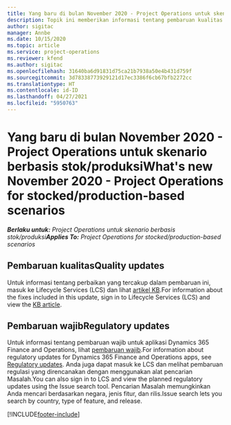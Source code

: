 ```yaml
---
title: Yang baru di bulan November 2020 - Project Operations untuk skenario berbasis stok/produksi
description: Topik ini memberikan informasi tentang pembaruan kualitas yang tersedia pada rilis November 2020 penyebaran Project Operations Lite untuk skenario berbasis produksi/stok.
author: sigitac
manager: Annbe
ms.date: 10/15/2020
ms.topic: article
ms.service: project-operations
ms.reviewer: kfend
ms.author: sigitac
ms.openlocfilehash: 31640ba6d91831d75ca21b7938a50e4b431d759f
ms.sourcegitcommit: 3d78338773929121d17ec3386f6cb67bfb2272cc
ms.translationtype: HT
ms.contentlocale: id-ID
ms.lasthandoff: 04/27/2021
ms.locfileid: "5950763"
---
```

# <a name="whats-new-november-2020---project-operations-for-stockedproduction-based-scenarios"></a><span data-ttu-id="2a97e-103">Yang baru di bulan November 2020 - Project Operations untuk skenario berbasis stok/produksi</span><span class="sxs-lookup"><span data-stu-id="2a97e-103">What's new November 2020 - Project Operations for stocked/production-based scenarios</span></span>

<span data-ttu-id="2a97e-104">_**Berlaku untuk:** Project Operations untuk skenario berbasis stok/produksi_</span><span class="sxs-lookup"><span data-stu-id="2a97e-104">_**Applies To:** Project Operations for stocked/production-based scenarios_</span></span>

## <a name="quality-updates"></a><span data-ttu-id="2a97e-105">Pembaruan kualitas</span><span class="sxs-lookup"><span data-stu-id="2a97e-105">Quality updates</span></span>

<span data-ttu-id="2a97e-106">Untuk informasi tentang perbaikan yang tercakup dalam pembaruan ini, masuk ke Lifecycle Services (LCS) dan lihat [artikel KB](https://fix.lcs.dynamics.com/Issue/Details?bugId=488609&amp;dbType=3&amp;qc=8251e8e1d5e2386de850599926c1adc3fec8e2ba25308036d22cdfe0a1c28fc7).</span><span class="sxs-lookup"><span data-stu-id="2a97e-106">For information about the fixes included in this update, sign in to Lifecycle Services (LCS) and view the [KB article](https://fix.lcs.dynamics.com/Issue/Details?bugId=488609&amp;dbType=3&amp;qc=8251e8e1d5e2386de850599926c1adc3fec8e2ba25308036d22cdfe0a1c28fc7).</span></span>

## <a name="regulatory-updates"></a><span data-ttu-id="2a97e-107">Pembaruan wajib</span><span class="sxs-lookup"><span data-stu-id="2a97e-107">Regulatory updates</span></span>

<span data-ttu-id="2a97e-108">Untuk informasi tentang pembaruan wajib untuk aplikasi Dynamics 365 Finance and Operations, lihat [pembaruan wajib](/dynamics365/finance/localizations/regulatory-updates).</span><span class="sxs-lookup"><span data-stu-id="2a97e-108">For information about regulatory updates for Dynamics 365 Finance and Operations apps, see [Regulatory updates](/dynamics365/finance/localizations/regulatory-updates).</span></span> <span data-ttu-id="2a97e-109">Anda juga dapat masuk ke LCS dan melihat pembaruan regulasi yang direncanakan dengan menggunakan alat pencarian Masalah.</span><span class="sxs-lookup"><span data-stu-id="2a97e-109">You can also sign in to LCS and view the planned regulatory updates using the Issue search tool.</span></span> <span data-ttu-id="2a97e-110">Pencarian Masalah memungkinkan Anda mencari berdasarkan negara, jenis fitur, dan rilis.</span><span class="sxs-lookup"><span data-stu-id="2a97e-110">Issue search lets you search by country, type of feature, and release.</span></span>


[!INCLUDE[footer-include](../../includes/footer-banner.md)]